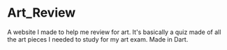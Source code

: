 Art_Review
==========

A website I made to help me review for art. It's basically a quiz made of all the art pieces I needed to study for my art exam. Made in Dart.
